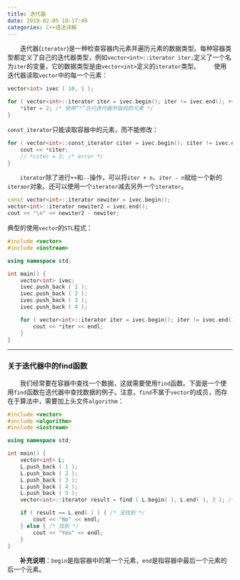```yaml
---
title: 迭代器
date: 2019-02-05 18:17:49
categories: C++语法详解
---
```

&emsp;&emsp;迭代器(`iterator`)是一种检查容器内元素并遍历元素的数据类型。每种容器类型都定义了自己的迭代器类型，例如`vector<int>::iterator iter;`定义了一个名为`iter`的变量，它的数据类型是由`vector<int>`定义的`iterator`类型。<!--more-->
&emsp;&emsp;使用迭代器读取`vector`中的每一个元素：

``` cpp
vector<int> ivec ( 10, 1 );

for ( vector<int>::iterator iter = ivec.begin(); iter != ivec.end(); ++iter ) {
    *iter = 2; /* 使用“*”访问迭代器所指向的元素 */
}
```

`const_iterator`只能读取容器中的元素，而不能修改：

``` cpp
for ( vector<int>::const_iterator citer = ivec.begin(); citer != ivec.end(); citer++ ) {
    cout << *citer;
    // *citer = 3; /* error */
}
```

&emsp;&emsp;`iterator`除了进行`++`和`--`操作，可以将`iter + n`、`iter - n`赋给一个新的`iteraor`对象。还可以使用一个`iterator`减去另外一个`iterator`。

``` cpp
const vector<int>::iterator newiter = ivec.begin();
vector<int>::iterator newiter2 = ivec.end();
cout << "\n" << newiter2 - newiter;
```

典型的使用`vector`的`STL`程式：

``` cpp
#include <vector>
#include <iostream>

using namespace std;

int main() {
    vector<int> ivec;
    ivec.push_back ( 1 );
    ivec.push_back ( 2 );
    ivec.push_back ( 3 );
    ivec.push_back ( 4 );

    for ( vector<int>::iterator iter = ivec.begin(); iter != ivec.end(); ++iter ) {
        cout << *iter << endl;
    }
}
```

---

### 关于迭代器中的find函数

&emsp;&emsp;我们经常要在容器中查找一个数据，这就需要使用`find`函数。下面是一个使用`find`函数在迭代器中查找数据的例子。注意，`find`不属于`vector`的成员，而存在于算法中，需要加上头文件`algorithm`：

``` cpp
#include <vector>
#include <algorithm>
#include <iostream>

using namespace std;

int main() {
    vector<int> L;
    L.push_back ( 1 );
    L.push_back ( 2 );
    L.push_back ( 3 );
    L.push_back ( 4 );
    L.push_back ( 5 );
    vector<int>::iterator result = find ( L.begin( ), L.end( ), 3 ); /* 查找3 */

    if ( result == L.end( ) ) { /* 没找到 */
        cout << "No" << endl;
    } else { /* 找到 */
        cout << "Yes" << endl;
    }
}
```

&emsp;&emsp;**补充说明**：`begin`是指容器中的第一个元素，`end`是指容器中最后一个元素的后一个元素。